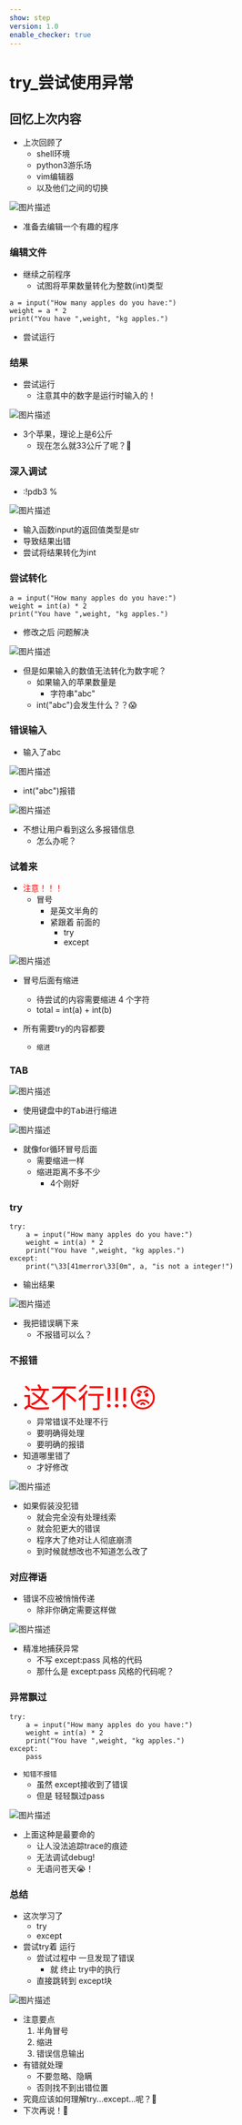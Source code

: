 ```yaml
---
show: step
version: 1.0
enable_checker: true
---
```


# try_尝试使用异常

## 回忆上次内容

- 上次回顾了
	- shell环境
	- python3游乐场
	- vim编辑器
	- 以及他们之间的切换

![图片描述](https://doc.shiyanlou.com/courses/uid1190679-20230402-1680443257901)

- 准备去编辑一个有趣的程序

### 编辑文件

- 继续之前程序
	- 试图将苹果数量转化为整数(int)类型

```
a = input("How many apples do you have:")
weight = a * 2
print("You have ",weight, "kg apples.")
```

- 尝试运行

### 结果

- 尝试运行
	- 注意其中的数字是运行时输入的！

![图片描述](https://doc.shiyanlou.com/courses/uid1190679-20231121-1700572520985)

- 3个苹果，理论上是6公斤
	- 现在怎么就33公斤了呢？🤔

### 深入调试

- :!pdb3 %

![图片描述](https://doc.shiyanlou.com/courses/uid1190679-20231121-1700572646523)

- 输入函数input的返回值类型是str
- 导致结果出错
- 尝试将结果转化为int

### 尝试转化

```
a = input("How many apples do you have:")
weight = int(a) * 2
print("You have ",weight, "kg apples.")
```

- 修改之后 问题解决

![图片描述](https://doc.shiyanlou.com/courses/uid1190679-20231121-1700572838529)

- 但是如果输入的数值无法转化为数字呢？
	- 如果输入的苹果数量是
		- 字符串"abc"
  - int("abc")会发生什么？？😱

### 错误输入

- 输入了abc

![图片描述](https://doc.shiyanlou.com/courses/uid1190679-20231121-1700572966931)

- int("abc")报错

![图片描述](https://doc.shiyanlou.com/courses/uid1190679-20231121-1700573002745)

- 不想让用户看到这么多报错信息
	- 怎么办呢？

### 试着来

- <font color="red">注意！！！</font>
  - 冒号
	- 是英文半角的
	- 紧跟着 前面的
		- try
		- except

![图片描述](https://doc.shiyanlou.com/courses/uid1190679-20230517-1684317513168)

- 冒号后面有缩进
	- 待尝试的内容需要缩进 4 个字符
	- total = int(a) + int(b)

- 所有需要try的内容都要
	- `缩进`

### TAB

![图片描述](https://doc.shiyanlou.com/courses/uid1190679-20231105-1699191707857)

- 使用键盘中的<kbd>Tab</kbd>进行缩进

![图片描述](https://doc.shiyanlou.com/courses/uid1190679-20231105-1699191768835)

- 就像for循环冒号后面
	- 需要缩进一样
    - 缩进距离不多不少 
    	- 4个刚好

### try

```python3
try:
	a = input("How many apples do you have:")
	weight = int(a) * 2
	print("You have ",weight, "kg apples.")
except:
	print("\33[41merror\33[0m", a, "is not a integer!")

```

- 输出结果

![图片描述](https://doc.shiyanlou.com/courses/uid1190679-20231127-1701082802659)


- 我把错误瞒下来
	- 不报错可以么？

### 不报错

- <font style="color:red;font-size:48px;">这不行!!!😡</font>
	- 异常错误不处理不行
	- 要明确得处理
	- 要明确的报错
- 知道哪里错了
	- 才好修改

![图片描述](https://doc.shiyanlou.com/courses/uid1190679-20221029-1667043943445)

- 如果假装没犯错
	- 就会完全没有处理线索
	- 就会犯更大的错误
	- 程序大了绝对让人彻底崩溃
	- 到时候就想改也不知道怎么改了

### 对应禅语

- 错误不应被悄悄传递
	- 除非你确定需要这样做

![图片描述](https://doc.shiyanlou.com/courses/uid1190679-20220328-1648418375957)

- 精准地捕获异常
	- 不写 except:pass 风格的代码
	- 那什么是 except:pass 风格的代码呢？

### 异常飘过

```
try:
    a = input("How many apples do you have:")
    weight = int(a) * 2
    print("You have ",weight, "kg apples.")
except:
    pass
```

- `知错不报错`
	- 虽然 except接收到了错误 
	- 但是 轻轻飘过pass

![图片描述](https://doc.shiyanlou.com/courses/uid1190679-20221029-1667043987282)

- 上面这种是最要命的
	- 让人没法追踪trace的痕迹
	- 无法调试debug!
	- 无语问苍天😭！

### 总结

- 这次学习了
  - try
  - except
- 尝试try着 运行
	- 尝试过程中 一旦发现了错误
		- 就 终止 try中的执行
	- 直接跳转到 except块

![图片描述](https://doc.shiyanlou.com/courses/uid1190679-20231122-1700610137585)


- 注意要点
  1. 半角冒号
  2. 缩进
  3. 错误信息输出
- 有错就处理
  - 不要忽略、隐瞒
  - 否则找不到出错位置
- 究竟应该如何理解try...except...呢？🤔
- 下次再说！👋